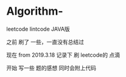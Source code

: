 # Algorithm-


leetcode lintcode
JAVA版

之前 刷了 一些，一直没有总结过

现在 from 2019.3.18
记录下 刷 leetcode的 点滴


开始 写一些 题的感想 同时会附上代码 
